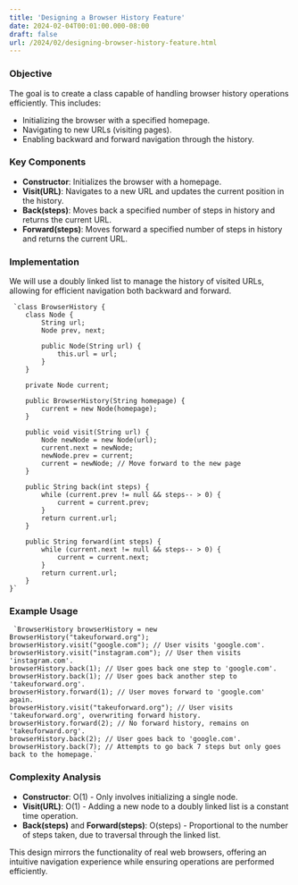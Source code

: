 ```yaml
---
title: 'Designing a Browser History Feature'
date: 2024-02-04T00:01:00.000-08:00
draft: false
url: /2024/02/designing-browser-history-feature.html
---
```


### Objective

The goal is to create a class capable of handling browser history operations efficiently. This includes:

*   Initializing the browser with a specified homepage.
*   Navigating to new URLs (visiting pages).
*   Enabling backward and forward navigation through the history.

### Key Components

*   **Constructor**: Initializes the browser with a homepage.
*   **Visit(URL)**: Navigates to a new URL and updates the current position in the history.
*   **Back(steps)**: Moves back a specified number of steps in history and returns the current URL.
*   **Forward(steps)**: Moves forward a specified number of steps in history and returns the current URL.

### Implementation

We will use a doubly linked list to manage the history of visited URLs, allowing for efficient navigation both backward and forward.

```
 `class BrowserHistory {
    class Node {
        String url;
        Node prev, next;

        public Node(String url) {
            this.url = url;
        }
    }

    private Node current;

    public BrowserHistory(String homepage) {
        current = new Node(homepage);
    }

    public void visit(String url) {
        Node newNode = new Node(url);
        current.next = newNode;
        newNode.prev = current;
        current = newNode; // Move forward to the new page
    }

    public String back(int steps) {
        while (current.prev != null && steps-- > 0) {
            current = current.prev;
        }
        return current.url;
    }

    public String forward(int steps) {
        while (current.next != null && steps-- > 0) {
            current = current.next;
        }
        return current.url;
    }
}` 

```

### Example Usage

```
 `BrowserHistory browserHistory = new BrowserHistory("takeuforward.org");
browserHistory.visit("google.com"); // User visits 'google.com'.
browserHistory.visit("instagram.com"); // User then visits 'instagram.com'.
browserHistory.back(1); // User goes back one step to 'google.com'.
browserHistory.back(1); // User goes back another step to 'takeuforward.org'.
browserHistory.forward(1); // User moves forward to 'google.com' again.
browserHistory.visit("takeuforward.org"); // User visits 'takeuforward.org', overwriting forward history.
browserHistory.forward(2); // No forward history, remains on 'takeuforward.org'.
browserHistory.back(2); // User goes back to 'google.com'.
browserHistory.back(7); // Attempts to go back 7 steps but only goes back to the homepage.` 

```

### Complexity Analysis

*   **Constructor**: O(1) - Only involves initializing a single node.
*   **Visit(URL)**: O(1) - Adding a new node to a doubly linked list is a constant time operation.
*   **Back(steps)** and **Forward(steps)**: O(steps) - Proportional to the number of steps taken, due to traversal through the linked list.

This design mirrors the functionality of real web browsers, offering an intuitive navigation experience while ensuring operations are performed efficiently.